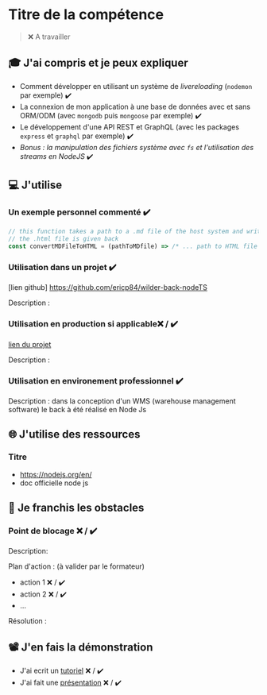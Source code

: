 # Titre de la compétence

> ❌ A travailler

<!-- > ✔️ Auto validation par l'étudiant -->

## 🎓 J'ai compris et je peux expliquer

- Comment développer en utilisant un système de _livereloading_ (`nodemon` par exemple) ✔️
- La connexion de mon application à une base de données avec et sans ORM/ODM (avec `mongodb` puis `mongoose` par exemple) ✔️
- Le développement d'une API REST et GraphQL (avec les packages `express` et `graphql` par exemple) ✔️
- _Bonus : la manipulation des fichiers système avec `fs` et l'utilisation des streams en NodeJS_ ✔️

## 💻 J'utilise

### Un exemple personnel commenté ✔️

```javascript
// this function takes a path to a .md file of the host system and write the HTML version of this file
// the .html file is given back
const convertMDFileToHTML = (pathToMDfile) => /* ... path to HTML file */
```

### Utilisation dans un projet ✔️

[lien github] https://github.com/ericp84/wilder-back-nodeTS

Description :

### Utilisation en production si applicable❌ / ✔️

[lien du projet](...)

Description :

### Utilisation en environement professionnel ✔️

Description :
dans la conception d'un WMS (warehouse management software) le back à été réalisé en Node Js

## 🌐 J'utilise des ressources

### Titre

- https://nodejs.org/en/
- doc officielle node js

## 🚧 Je franchis les obstacles

### Point de blocage ❌ / ✔️

Description:

Plan d'action : (à valider par le formateur)

- action 1 ❌ / ✔️
- action 2 ❌ / ✔️
- ...

Résolution :

## 📽️ J'en fais la démonstration

- J'ai ecrit un [tutoriel](...) ❌ / ✔️
- J'ai fait une [présentation](...) ❌ / ✔️
